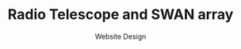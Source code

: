 ---
title: Radio Telescope and SWAN array
subtitle: Website Design
layout: default
modal-id: 1
img: img/swdeeplearning.png
thumbnail: img/swdeeplearning.png
project-date: April 2014
client: Start Bootstrap
categories: iucaaprojs
---